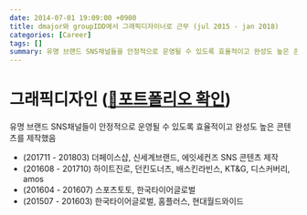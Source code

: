 ```yaml
---
date: 2014-07-01 19:09:00 +0900
title: dmajor와 groupIDD에서 그래픽디자이너로 근무 (jul 2015 - jan 2018)
categories: [Career]
tags: []
summary: 유명 브랜드 SNS채널들을 안정적으로 운영될 수 있도록 효율적이고 완성도 높은 콘텐츠 제작
---
```


# 그래픽디자인 ([🔗포트폴리오 확인](url적기))

유명 브랜드 SNS채널들이 안정적으로 운영될 수 있도록 효율적이고 완성도 높은 콘텐츠를 제작했음

- (201711 - 201803) 더페이스샵, 신세계브랜드, 에잇세컨즈 SNS 콘텐츠 제작
- (201608 - 201710) 하이트진로, 던킨도너츠, 배스킨라빈스, KT&G, 디스커버리, amos
- (201604 - 201607) 스포츠토토, 한국타이어글로벌
- (201507 - 201603) 한국타이어글로벌, 홈플러스, 현대월드와이드
